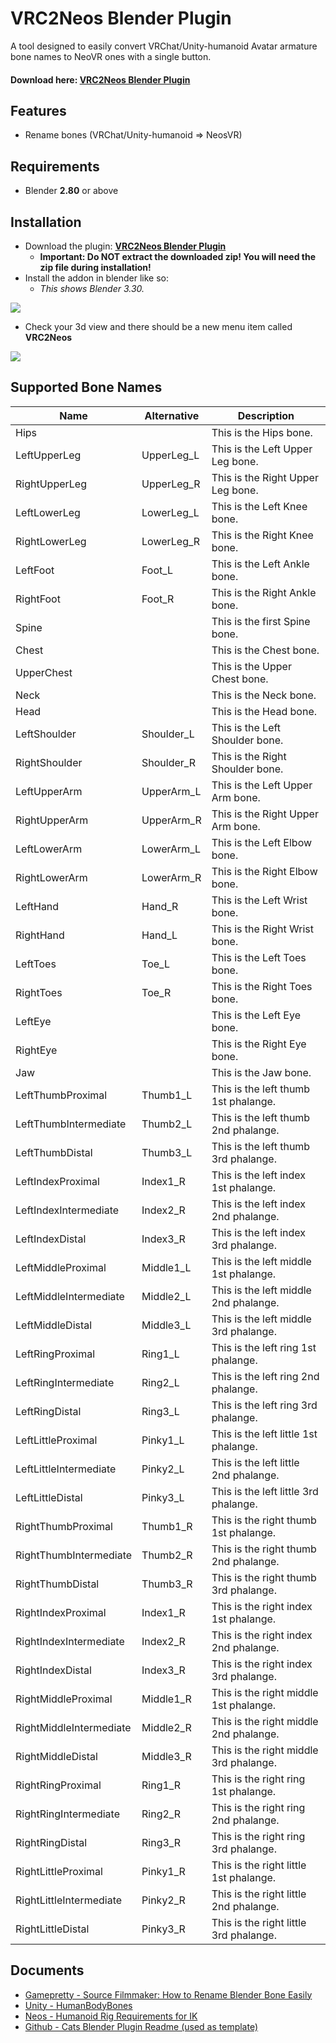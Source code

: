 # VRC2Neos Blender Plugin

A tool designed to easily convert VRChat/Unity-humanoid Avatar armature bone names to NeoVR ones with a single button.

#### Download here: [VRC2Neos Blender Plugin](https://github.com/hazre/VRC2NeosBones-blender-plugin/archive/main.zip)

## Features
 - Rename bones (VRChat/Unity-humanoid => NeosVR)

## Requirements
 - Blender **2.80** or above

## Installation
 - Download the plugin: **[VRC2Neos Blender Plugin](https://github.com/hazre/VRC2NeosBones-blender-plugin/archive/main.zip)**
   - **Important: Do NOT extract the downloaded zip! You will need the zip file during installation!**
 - Install the addon in blender like so:
   - *This shows Blender 3.30.*

![](https://i.imgur.com/4jNSSsp.gif)

 - Check your 3d view and there should be a new menu item called **VRC2Neos**

![](https://i.imgur.com/UbtLwHd.gif)

## Supported Bone Names

|Name                   |Alternative|Description                           |
|-----------------------|-----------|--------------------------------------|
|Hips                   |           |This is the Hips bone.                |
|LeftUpperLeg           |UpperLeg_L |This is the Left Upper Leg bone.      |
|RightUpperLeg          |UpperLeg_R |This is the Right Upper Leg bone.     |
|LeftLowerLeg           |LowerLeg_L |This is the Left Knee bone.           |
|RightLowerLeg          |LowerLeg_R |This is the Right Knee bone.          |
|LeftFoot               |Foot_L     |This is the Left Ankle bone.          |
|RightFoot              |Foot_R     |This is the Right Ankle bone.         |
|Spine                  |           |This is the first Spine bone.         |
|Chest                  |           |This is the Chest bone.               |
|UpperChest             |           |This is the Upper Chest bone.         |
|Neck                   |           |This is the Neck bone.                |
|Head                   |           |This is the Head bone.                |
|LeftShoulder           |Shoulder_L |This is the Left Shoulder bone.       |
|RightShoulder          |Shoulder_R |This is the Right Shoulder bone.      |
|LeftUpperArm           |UpperArm_L |This is the Left Upper Arm bone.      |
|RightUpperArm          |UpperArm_R |This is the Right Upper Arm bone.     |
|LeftLowerArm           |LowerArm_L |This is the Left Elbow bone.          |
|RightLowerArm          |LowerArm_R |This is the Right Elbow bone.         |
|LeftHand               |Hand_R     |This is the Left Wrist bone.          |
|RightHand              |Hand_L     |This is the Right Wrist bone.         |
|LeftToes               |Toe_L      |This is the Left Toes bone.           |
|RightToes              |Toe_R      |This is the Right Toes bone.          |
|LeftEye                |           |This is the Left Eye bone.            |
|RightEye               |           |This is the Right Eye bone.           |
|Jaw                    |           |This is the Jaw bone.                 |
|LeftThumbProximal      |Thumb1_L   |This is the left thumb 1st phalange.  |
|LeftThumbIntermediate  |Thumb2_L   |This is the left thumb 2nd phalange.  |
|LeftThumbDistal        |Thumb3_L   |This is the left thumb 3rd phalange.  |
|LeftIndexProximal      |Index1_R   |This is the left index 1st phalange.  |
|LeftIndexIntermediate  |Index2_R   |This is the left index 2nd phalange.  |
|LeftIndexDistal        |Index3_R   |This is the left index 3rd phalange.  |
|LeftMiddleProximal     |Middle1_L  |This is the left middle 1st phalange. |
|LeftMiddleIntermediate |Middle2_L  |This is the left middle 2nd phalange. |
|LeftMiddleDistal       |Middle3_L  |This is the left middle 3rd phalange. |
|LeftRingProximal       |Ring1_L    |This is the left ring 1st phalange.   |
|LeftRingIntermediate   |Ring2_L    |This is the left ring 2nd phalange.   |
|LeftRingDistal         |Ring3_L    |This is the left ring 3rd phalange.   |
|LeftLittleProximal     |Pinky1_L   |This is the left little 1st phalange. |
|LeftLittleIntermediate |Pinky2_L   |This is the left little 2nd phalange. |
|LeftLittleDistal       |Pinky3_L   |This is the left little 3rd phalange. |
|RightThumbProximal     |Thumb1_R   |This is the right thumb 1st phalange. |
|RightThumbIntermediate |Thumb2_R   |This is the right thumb 2nd phalange. |
|RightThumbDistal       |Thumb3_R   |This is the right thumb 3rd phalange. |
|RightIndexProximal     |Index1_R   |This is the right index 1st phalange. |
|RightIndexIntermediate |Index2_R   |This is the right index 2nd phalange. |
|RightIndexDistal       |Index3_R   |This is the right index 3rd phalange. |
|RightMiddleProximal    |Middle1_R  |This is the right middle 1st phalange.|
|RightMiddleIntermediate|Middle2_R  |This is the right middle 2nd phalange.|
|RightMiddleDistal      |Middle3_R  |This is the right middle 3rd phalange.|
|RightRingProximal      |Ring1_R    |This is the right ring 1st phalange.  |
|RightRingIntermediate  |Ring2_R    |This is the right ring 2nd phalange.  |
|RightRingDistal        |Ring3_R    |This is the right ring 3rd phalange.  |
|RightLittleProximal    |Pinky1_R   |This is the right little 1st phalange.|
|RightLittleIntermediate|Pinky2_R   |This is the right little 2nd phalange.|
|RightLittleDistal      |Pinky3_R   |This is the right little 3rd phalange.|

## Documents
  - [Gamepretty - Source Filmmaker: How to Rename Blender Bone Easily](https://www.gamepretty.com/source-filmmaker-how-to-rename-blender-bone-easily-working-2022/)
  - [Unity - HumanBodyBones](https://docs.unity3d.com/2019.4/Documentation/ScriptReference/HumanBodyBones.html)
  - [Neos - Humanoid Rig Requirements for IK](https://wiki.neos.com/Humanoid_Rig_Requirements_for_IK)
  - [Github - Cats Blender Plugin Readme (used as template)](https://github.com/absolute-quantum/cats-blender-plugin/blob/master/README.md)
